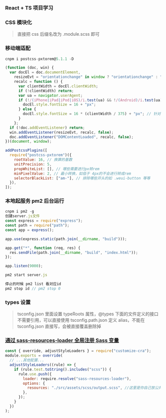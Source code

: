 ### React + TS 项目学习

### CSS 模块化

> 直接把 css 后缀名改为 .module.scss 即可

### 移动端适配

```js
cnpm i postcss-pxtorem@5.1.1 -D

(function (doc, win) {
  var docEl = doc.documentElement,
    resizeEvt = "orientationchange" in window ? "orientationchange" : "resize",
    recalc = function () {
      var clientWidth = docEl.clientWidth;
      if (!clientWidth) return;
      var ua = navigator.userAgent;
      if (!/(iPhone|iPad|iPod|iOS)/i.test(ua) && !/(Android)/i.test(ua)) {
        docEl.style.fontSize = 16 + "px";
      } else {
        docEl.style.fontSize = 16 * (clientWidth / 375) + "px"; // 针对于设计稿375
      }
    };
  if (!doc.addEventListener) return;
  win.addEventListener(resizeEvt, recalc, false);
  doc.addEventListener("DOMContentLoaded", recalc, false);
})(document, window);

addPostcssPlugins([
  require("postcss-pxtorem")({
    rootValue: 16, // 换算的基数
    unitPrecision: 5,
    propWhiteList: [], // 哪些需要进行px转rem
    minPixelValue: 2, // 最小转换，如低于 4px的不会进行转成rem
    selectorBlackList: ["am-"], // 排除哪些开头的如 .weui-button 等等
  }),
]);
```

### 本地起服务 pm2 后台运行

```js
cnpm i pm2 -g
创建server.js文件
const express = require("express");
const path = require("path");
const app = express();

app.use(express.static(path.join(__dirname, "build")));

app.get("*", function (req, res) {
  res.sendFile(path.join(__dirname, "build", "index.html"));
});

app.listen(9000);

pm2 start server.js

停止的时候 pm2 list 看对应id
pm2 stop id // pm2 stop 0

```

### types 设置

> tsconfig.json 里面设置 typeRoots 属性，@types 下面的文件定义的接口不需要引用，可以直接使用
> tsconfig.path.json 定义 alias，不能在 tsconfig.json 直接写，会被直接覆盖删除掉

### [通过 sass-resources-loader 全局注册 Sass 变量](https://www.jianshu.com/p/7256faa8da55)

```js
const { override, adjustStyleLoaders } = require("customize-cra");
module.exports = override(
  // ...其他配置...
  adjustStyleLoaders((rule) => {
    if (rule.test.toString().includes("scss")) {
      rule.use.push({
        loader: require.resolve("sass-resources-loader"),
        options: {
          resources: "./src/assets/scss/output.scss", //这里是你自己放公共scss变量的路径
        },
      });
    }
  })
);
```
